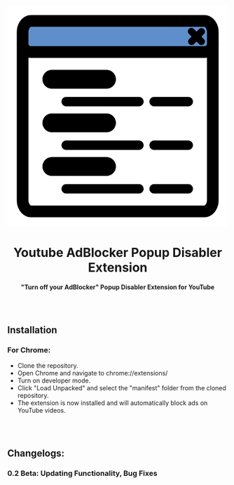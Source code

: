 <p align="center">
  <img src="icon.png">
</p>
<h1 align="center"> Youtube AdBlocker Popup Disabler Extension </h1>
<p align="center">
  <b >"Turn off your AdBlocker" Popup Disabler Extension for YouTube</b>
</p>

<br></br>
## Installation

### For Chrome:

-   Clone the repository.
-   Open Chrome and navigate to chrome://extensions/
-   Turn on developer mode.
-   Click "Load Unpacked" and select the "manifest" folder from the cloned repository.
-   The extension is now installed and will automatically block ads on YouTube videos.

<br></br>
## Changelogs:
### 0.2 Beta: Updating Functionality, Bug Fixes
